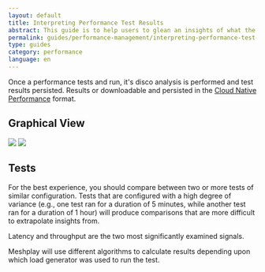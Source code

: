 ```yaml
---
layout: default
title: Interpreting Performance Test Results
abstract: This guide is to help users to glean an insights of what the performance tests result should look like.
permalink: guides/performance-management/interpreting-performance-test-results
type: guides
category: performance
language: en
---
```


Once a performance tests and run, it's disco analysis is performed and test results persisted. Results or downloadable and persisted in the [Cloud Native Performance](https://smp-spec.io/) format.

## Graphical View

<img src="{{ site.baseurl }}/assets/img/performance-management/dashboard.png" />

<img src="{{ site.baseurl }}/assets/img/performance-management/chart.png" />

## Tests

For the best experience, you should compare between two or more tests of similar configuration. Tests that are configured with a high degree of variance (e.g., one test ran for a duration of 5 minutes, while another test ran for a duration of 1 hour) will produce comparisons that are more difficult to extrapolate insights from.

Latency and throughput are the two most significantly examined signals.

Meshplay will use different algorithms to calculate results depending upon which load generator was used to run the test.
